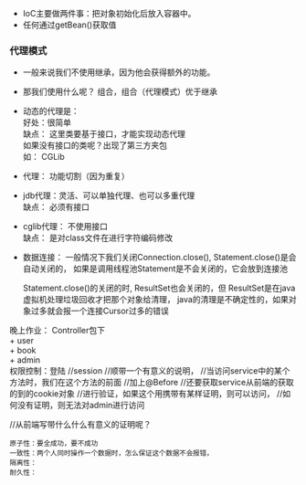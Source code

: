
 * IoC主要做两件事：把对象初始化后放入容器中。
 * 任何通过getBean()获取值
 
 ### 代理模式
 * 一般来说我们不使用继承，因为他会获得额外的功能。
 * 那我们使用什么呢？ 组合，组合（代理模式）优于继承
 
 * 动态的代理是：  
       好处：很简单  
       缺点： 这里类要基于接口，才能实现动态代理   
       如果没有接口的类呢？出现了第三方夹包  
       如： CGLib
       
       
 * 代理： 功能切割（因为重复）
 
 * jdb代理：灵活、可以单独代理、也可以多重代理  
    缺点： 必须有接口  
    
 * cglib代理： 不使用接口  
    缺点： 是对class文件在进行字符编码修改
    
    
 * 数据连接：
    一般情况下我们关闭Connection.close(), Statement.close()是会自动关闭的，
    如果是调用线程池Statement是不会关闭的，它会放到连接池
    
    Statement.close()的关闭的时, ResultSet也会关闭的，但
    ResultSet是在java虚拟机处理垃圾回收才把那个对象给清理，
    java的清理是不确定性的，如果对象过多就会报一个连接Cursor过多的错误
    
  
    
    
晚上作业：
    Controller包下  
    + user  
    + book  
    + admin  
    权限控制：登陆
    //session
    //顺带一个有意义的说明，
    //当访问service中的某个方法时，我们在这个方法的前面
    //加上@Before
    //还要获取service从前端的获取的到的cookie对象
    //进行验证，如果这个用携带有某样证明，则可以访问，
    //如何没有证明，则无法对admin进行访问
    
   //从前端写带什么什么有意义的证明呢？
    
    
    
    
    
    原子性：要全成功，要不成功
    一致性：两个人同时操作一个数据时，怎么保证这个数据不会报错，
    隔离性：
    耐久性：